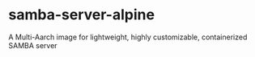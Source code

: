 # samba-server-alpine
A Multi-Aarch image for lightweight, highly customizable, containerized SAMBA server
